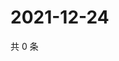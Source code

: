 # 2021-12-24

共 0 条

<!-- BEGIN WEIBO -->
<!-- 最后更新时间 Fri Dec 24 2021 16:14:59 GMT+0800 (China Standard Time) -->

<!-- END WEIBO -->
